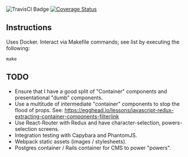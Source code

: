 ![TravisCI Badge](https://travis-ci.org/anthonyhastings/dishonored2-power-calculator.svg?branch=master "TravisCI Badge")
[![Coverage Status](https://coveralls.io/repos/github/anthonyhastings/dishonored2-power-calculator/badge.svg?branch=master)](https://coveralls.io/github/anthonyhastings/dishonored2-power-calculator?branch=master)

## Instructions

Uses Docker.
Interact via Makefile commands; see list by executing the following:
```
make
```


## TODO
- Ensure that I have a good split of "Container" components and presentational "dumb" components.
- Use a multitude of intermediate "container" components to stop the flood of props. See: https://egghead.io/lessons/javascript-redux-extracting-container-components-filterlink
- Use React-Router with Redux and have character-selection, powers-selection screens.
- Integration testing with Capybara and PhantomJS.
- Webpack static assets (images / stylesheets).
- Postgres container / Rails container for CMS to power "powers".
